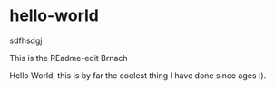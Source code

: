 # hello-world
sdfhsdgj


This is the REadme-edit Brnach

Hello World,
this is by far the coolest thing I have done since ages :).

